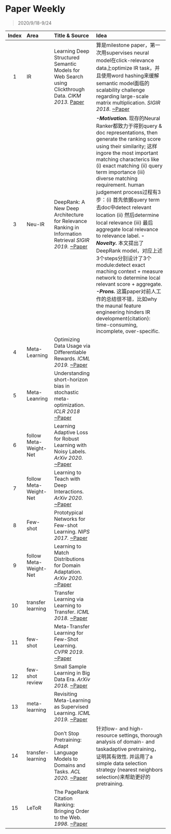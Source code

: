 # Paper Weekly

> 2020/9/18-9/24

|Index|Area|Title & Source|Idea|
|:---:|:--|:-------------|:---|
|1|IR|Learning Deep Structured Semantic Models for Web Search using Clickthrough Data. *CIKM 2013.* [Paper](https://www.microsoft.com/en-us/research/wp-content/uploads/2016/02/cikm2013_DSSM_fullversion.pdf)|算是milestone paper，第一次用supervises neural model在click-relevance data上optimize IR task，并且使用word hashing来缓解semantic model面临的scalability challenge regarding large-scale matrix multiplication. *SIGIR 2018.* [~Paper](https://arxiv.org/pdf/1805.05737.pdf)|***- Motivation.*** 根据TREC ad hoc retreival task对relevance的定义，user's query可以之于whole doc相关，也可以仅对a piece of doc. 因此我们需要可以model diverse relevance pattern -> access relevance granularity. ***- Previous Problems.*** 可以根据relevance粒度将前人工作分为3种: Document-wide Approaches:例如BM25/language model & LeToR ( difficult to model fine-granularity relevance signals)； Passage-level Approaches(大多采用simplified aggregation strategies, 无法为ifferent query-document pairs捕获diverse relevance patterns); Hybrid Approaches: 采用heuristic combination strategies效果不好. ***- Propose.*** 提出一种Hierarchical Nueral Model，利用two stack : (1) local matching (query - each passage of doc) (2) global matching: 测试了3种方法 independent decision即max-pooling, accumulate ~ (用LSTM把各段串起来) (3)Hybrid: 综合前2种 (实验结果显示第3种方法效果最好)|
|3|Neu-IR|DeepRank: A New Deep Architecture for Relevance Ranking in Information Retrieval *SIGIR 2019.* [~Paper](https://arxiv.org/pdf/1710.05649.pdf)|***-Motivation.*** 现存的Neural Ranker都致力于得到query & doc representations, then generate the ranking score using their similarity; 这样ingore the most important matching characterics like (i) exact matching (ii) query term importance (iii) diverse matching requirement. human judgement process过程有3步：(i) 首先依据query term去doc中detect relevant location (ii) 然后determine local relevance (iii) 最后aggregate local relevance to relevance label. ***-Novelty.*** 本文提出了DeepRank model，对应上述3个steps分别设计了3个module:detect exact maching context + measure network to determine local relevant score + aggregate. ***-Prons.*** 这篇paper对前人工作的总结很不错，比如why the maunal feature engineering hinders IR development(citation): time-consuming, incomplete, over-specific.
|4|Meta-Learning|Optimizing Data Usage via Differentiable Rewards. *ICML 2019.* [~Paper](https://arxiv.org/pdf/1911.10088.pdf)|
|5|Meta-Leanring|Understanding short-horizon bias in stochastic meta-optimization. *ICLR 2018* [~Paper](https://arxiv.org/pdf/1803.02021.pdf)|
|6|follow Meta-Weight-Net|Learning Adaptive Loss for Robust Learning with Noisy Labels. *ArXiv 2020.* [~Paper](https://arxiv.org/pdf/2002.06482.pdf)|
|7|follow Meta-Weight-Net|Learning to Teach with Deep Interactions. *ArXiv 2020.* [~Paper](https://arxiv.org/pdf/2007.04649.pdf)|
|8|Few-shot|Prototypical Networks for Few-shot Learning. *NIPS 2017.* [~Paper](http://papers.nips.cc/paper/6996-prototypical-networks-for-few-shot-learning.pdf)|
|9|follow Meta-Weight-Net|Learning to Match Distributions for Domain Adaptation. *ArXiv 2020.* [~Paper](https://arxiv.org/pdf/2007.10791.pdf)|
|10|transfer learning|Transfer Learning via Learning to Transfer. *ICML 2018.* [~Paper](http://proceedings.mlr.press/v80/wei18a/wei18a.pdf)|
|11|few-shot|Meta-Transfer Learning for Few-Shot Learning. *CVPR 2019.* [~Paper](https://openaccess.thecvf.com/content_CVPR_2019/papers/Sun_Meta-Transfer_Learning_for_Few-Shot_Learning_CVPR_2019_paper.pdf)|
|12|few-shot review|Small Sample Learning in Big Data Era. *ArXiv 2018.* [~Paper](https://arxiv.org/pdf/1808.04572.pdf)|
|13|meta-learning|Revisiting Meta-Learning as Supervised Learning. *ICML 2019.* [~Paper](https://arxiv.org/pdf/2002.00573.pdf)|
|14|transfer-learning|Don’t Stop Pretraining: Adapt Language Models to Domains and Tasks. *ACL 2020.* [~Paper](https://www.aclweb.org/anthology/2020.acl-main.740.pdf)|针对low- and high-resource settings, thorough analysis of domain- and taskadaptive pretraining，证明其有效性. 并运用了a simple data selection strategy (nearest neighbors selection)来帮助更好的pretraining.|
|15|LeToR|The PageRank Citation Ranking: Bringing Order to the Web. *1998.* [~Paper](http://ilpubs.stanford.edu:8090/422/1/1999-66.pdf)|
